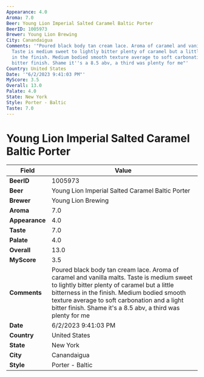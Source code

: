 ```yaml
---
Appearance: 4.0
Aroma: 7.0
Beer: Young Lion Imperial Salted Caramel Baltic Porter
BeerID: 1005973
Brewer: Young Lion Brewing
City: Canandaigua
Comments: '"Poured black body tan cream lace. Aroma of caramel and vanilla malts.
  Taste is medium sweet to lightly bitter plenty of caramel but a little bitterness
  in the finish. Medium bodied smooth texture average to soft carbonation and a light
  bitter finish. Shame it''s a 8.5 abv, a third was plenty for me"'
Country: United States
Date: '"6/2/2023 9:41:03 PM"'
MyScore: 3.5
Overall: 13.0
Palate: 4.0
State: New York
Style: Porter - Baltic
Taste: 7.0
---
```


# Young Lion Imperial Salted Caramel Baltic Porter

| Field         | Value |
|---------------|-------|
| **BeerID** | 1005973 |
| **Beer** | Young Lion Imperial Salted Caramel Baltic Porter |
| **Brewer** | Young Lion Brewing |
| **Aroma** | 7.0 |
| **Appearance** | 4.0 |
| **Taste** | 7.0 |
| **Palate** | 4.0 |
| **Overall** | 13.0 |
| **MyScore** | 3.5 |
| **Comments** | Poured black body tan cream lace. Aroma of caramel and vanilla malts. Taste is medium sweet to lightly bitter plenty of caramel but a little bitterness in the finish. Medium bodied smooth texture average to soft carbonation and a light bitter finish. Shame it's a 8.5 abv, a third was plenty for me |
| **Date** | 6/2/2023 9:41:03 PM |
| **Country** | United States |
| **State** | New York |
| **City** | Canandaigua |
| **Style** | Porter - Baltic |

